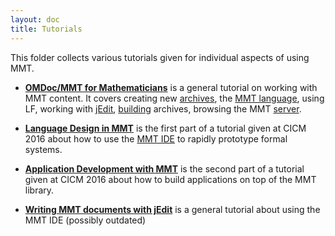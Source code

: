 ```yaml
---
layout: doc
title: Tutorials
---
```


This folder collects various tutorials given for individual aspects of using MMT.

* **[OMDoc/MMT for Mathematicians](https://gl.mathhub.info/Tutorials/Mathematicians/blob/master/tutorial/mmt-math-tutorial.pdf)** is a general tutorial on working with MMT content. It covers creating new [archives](../applications/archives.html), the [MMT language](../language/), using LF, working with [jEdit](../applications/jedit.html), [building](../applications/building.html) archives, browsing the MMT [server](applications/server.html).

* **[Language Design in MMT](prototyping/)** is the first part of a tutorial given at CICM 2016 about how to use the [MMT IDE](../applications/jedit.html) to rapidly prototype formal systems.

* **[Application Development with MMT](applications/)** is the second part of a tutorial given at CICM 2016 about how to build applications on top of the MMT library.

* **[Writing MMT documents with jEdit](jedit/)** is a general tutorial about using the MMT IDE (possibly outdated)
